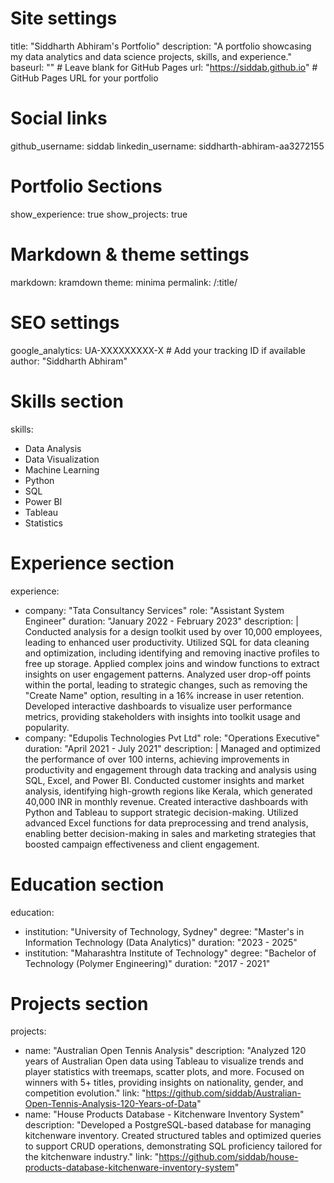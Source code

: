 # Site settings
title: "Siddharth Abhiram's Portfolio"
description: "A portfolio showcasing my data analytics and data science projects, skills, and experience."
baseurl: "" # Leave blank for GitHub Pages
url: "https://siddab.github.io" # GitHub Pages URL for your portfolio

# Social links
github_username: siddab
linkedin_username: siddharth-abhiram-aa3272155

# Portfolio Sections
show_experience: true
show_projects: true

# Markdown & theme settings
markdown: kramdown
theme: minima
permalink: /:title/

# SEO settings
google_analytics: UA-XXXXXXXXX-X # Add your tracking ID if available
author: "Siddharth Abhiram"

# Skills section
skills:
  - Data Analysis
  - Data Visualization
  - Machine Learning
  - Python
  - SQL
  - Power BI
  - Tableau
  - Statistics

# Experience section
experience:
  - company: "Tata Consultancy Services"
    role: "Assistant System Engineer"
    duration: "January 2022 - February 2023"
    description: |
      Conducted analysis for a design toolkit used by over 10,000 employees, leading to enhanced user productivity.
      Utilized SQL for data cleaning and optimization, including identifying and removing inactive profiles to free up storage.
      Applied complex joins and window functions to extract insights on user engagement patterns.
      Analyzed user drop-off points within the portal, leading to strategic changes, such as removing the "Create Name" option, resulting in a 16% increase in user retention.
      Developed interactive dashboards to visualize user performance metrics, providing stakeholders with insights into toolkit usage and popularity.
  - company: "Edupolis Technologies Pvt Ltd"
    role: "Operations Executive"
    duration: "April 2021 - July 2021"
    description: |
      Managed and optimized the performance of over 100 interns, achieving improvements in productivity and engagement through data tracking and analysis using SQL, Excel, and Power BI.
      Conducted customer insights and market analysis, identifying high-growth regions like Kerala, which generated 40,000 INR in monthly revenue.
      Created interactive dashboards with Python and Tableau to support strategic decision-making.
      Utilized advanced Excel functions for data preprocessing and trend analysis, enabling better decision-making in sales and marketing strategies that boosted campaign effectiveness and client engagement.

# Education section
education:
  - institution: "University of Technology, Sydney"
    degree: "Master's in Information Technology (Data Analytics)"
    duration: "2023 - 2025"
  - institution: "Maharashtra Institute of Technology"
    degree: "Bachelor of Technology (Polymer Engineering)"
    duration: "2017 - 2021"

# Projects section
projects:
  - name: "Australian Open Tennis Analysis"
    description: "Analyzed 120 years of Australian Open data using Tableau to visualize trends and player statistics with treemaps, scatter plots, and more. Focused on winners with 5+ titles, providing insights on nationality, gender, and competition evolution."
    link: "https://github.com/siddab/Australian-Open-Tennis-Analysis-120-Years-of-Data"
  - name: "House Products Database - Kitchenware Inventory System"
    description: "Developed a PostgreSQL-based database for managing kitchenware inventory. Created structured tables and optimized queries to support CRUD operations, demonstrating SQL proficiency tailored for the kitchenware industry."
    link: "https://github.com/siddab/house-products-database-kitchenware-inventory-system"
